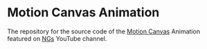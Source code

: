 # Motion Canvas Animation

The repository for the source code of the [Motion Canvas](https://motioncanvas.io/) Animation featured on [NGs](https://www.youtube.com/@NGs-Hjodra) YouTube channel. 
